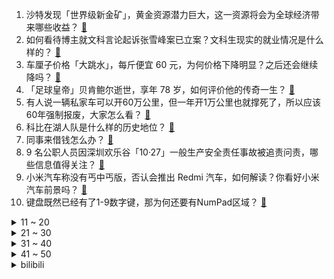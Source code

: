 1. 沙特发现「世界级新金矿」，黄金资源潜力巨大，这一资源将会为全球经济带来哪些收益？ [:link:](https://www.zhihu.com/question/638580967)
2. 如何看待博主就文科言论起诉张雪峰案已立案？文科生现实的就业情况是什么样的？ [:link:](https://www.zhihu.com/question/638611396)
3. 车厘子价格「大跳水」，每斤便宜 60 元，为何价格下降明显？之后还会继续降吗？ [:link:](https://www.zhihu.com/question/638551877)
4. 「足球皇帝」贝肯鲍尔逝世，享年 78 岁，如何评价他的传奇一生？ [:link:](https://www.zhihu.com/question/638668576)
5. 有人说一辆私家车可以开60万公里，但一年开1万公里也就撑死了，所以应该60年强制报废，大家怎么看？ [:link:](https://www.zhihu.com/question/637999184)
6. 科比在湖人队是什么样的历史地位？ [:link:](https://www.zhihu.com/question/636682699)
7. 同事来借钱怎么办？ [:link:](https://www.zhihu.com/question/638577589)
8. 9 名公职人员因深圳欢乐谷「10·27」一般生产安全责任事故被追责问责，哪些信息值得关注？ [:link:](https://www.zhihu.com/question/638545161)
9. 小米汽车称没有丐中丐版，否认会推出 Redmi 汽车，如何解读？你看好小米汽车前景吗？ [:link:](https://www.zhihu.com/question/638595536)
10. 键盘既然已经有了1-9数字键，那为何还要有NumPad区域？ [:link:](https://www.zhihu.com/question/637461209)
<details>
<summary>11 ~ 20</summary>

11. 恒大汽车执行董事刘永灼因涉嫌违法犯罪，已被依法刑事拘留，哪些信息值得关注？ [:link:](https://www.zhihu.com/question/638562867)
12. 无数人都有一个共同祖先。有没有可能大多数人其实有显性遗传病？ [:link:](https://www.zhihu.com/question/637452354)
13. 为什么小时候那么穷，还是很多人都想回到小时候? [:link:](https://www.zhihu.com/question/632711676)
14. 电视剧《繁花》中，爷叔为什么会离开宝总？ [:link:](https://www.zhihu.com/question/638507951)
15. 敏感肌冬天用什么护肤品补水比较合适? [:link:](https://www.zhihu.com/question/634531777)
16. 23-24 赛季 NBA快船 103:106 湖人，如何评价这场比赛？ [:link:](https://www.zhihu.com/question/638544654)
17. 2023/2024赛季英格兰足总杯第三轮，阿森纳0:2利物浦，各项赛事三连败，如何评价这场比赛？ [:link:](https://www.zhihu.com/question/638516240)
18. 公路车弯把安装成什么角度比较合适？ [:link:](https://www.zhihu.com/question/636092173)
19. 《地下交通站》里有哪些让你拍案叫绝的细节？ [:link:](https://www.zhihu.com/question/395178508)
20. 23-24 赛季 NBA猛龙 133:118 勇士，如何评价这场比赛？ [:link:](https://www.zhihu.com/question/638538049)
</details>
<details>
<summary>21 ~ 30</summary>

21. 美国 2024 年重大丑闻「国防部长奥斯汀重病住院无人知晓」，哪些信息值得关注？ [:link:](https://www.zhihu.com/question/638540342)
22. 哪些口红当作礼物送女朋友不会出错？ [:link:](https://www.zhihu.com/question/636896154)
23. 黄金储备实现「十四连增」，去年 12 月黄金储备环比上升 29 万盎司，哪些信息值得关注？ [:link:](https://www.zhihu.com/question/638486210)
24. 经常会被朋友问到为什么会用 pdd，难道中产就不想省钱吗？ [:link:](https://www.zhihu.com/question/638595005)
25. 2024年你阅读的第一本书是什么？ [:link:](https://www.zhihu.com/question/638503566)
26. 你的父母一日三餐都吃什么？ [:link:](https://www.zhihu.com/question/636367595)
27. 你有没有被猫的智商震惊过？ [:link:](https://www.zhihu.com/question/635544039)
28. 2024 年春节，有哪些好物可以轻松「搞定」年底大扫除？ [:link:](https://www.zhihu.com/question/637098781)
29. 再见，NBA！33岁的卢比奥，生涯能否谈得上成功？ [:link:](https://www.zhihu.com/question/638128977)
30. 网上说猫都是近视和色盲，那它会知道五米开外的人是我吗？ [:link:](https://www.zhihu.com/question/637239872)
</details>
<details>
<summary>31 ~ 40</summary>

31. 中国古代除了酒和茶外还有什么饮料？ [:link:](https://www.zhihu.com/question/637477431)
32. 为什么原神中角色头发制作不能“更上一层楼”？ [:link:](https://www.zhihu.com/question/638062314)
33. 哈尔滨的旅游热度如何持续？ [:link:](https://www.zhihu.com/question/638174866)
34. 电视剧《繁花》第 27-28 集拍得如何？有哪些值得关注的剧情点？ [:link:](https://www.zhihu.com/question/638625328)
35. 苹果 Vision Pro 将于 2 月 2 日在美国上市，该头显有何亮眼优势？你看好这款产品吗？ [:link:](https://www.zhihu.com/question/638654661)
36. 乌全境拉响防空警报，俄罗斯对乌西部等地区发动导弹袭击，哪些信息值得关注？ [:link:](https://www.zhihu.com/question/638575923)
37. 港星「扛老」的护肤保养方法普通人该如何借鉴？ [:link:](https://www.zhihu.com/question/637633412)
38. 为什么很多人觉得四代雷影很强？ [:link:](https://www.zhihu.com/question/621467918)
39. 为什么几乎所有专业都离不开学历史? [:link:](https://www.zhihu.com/question/638471619)
40. 梁建章称「将投资重点转向人口」，以生育福利鼓励生育，可有效应对当前及未来的经济挑战，如何看待这一观点？ [:link:](https://www.zhihu.com/question/638600588)
</details>
<details>
<summary>41 ~ 50</summary>

41. 如果在F1比赛中，车手可以看到赛车游戏里的那种动态辅助线，那么他们的圈速会有多大的提升？ [:link:](https://www.zhihu.com/question/638408187)
42. 现在的户外鞋都有什么厉害的黑科技？ [:link:](https://www.zhihu.com/question/637991266)
43. 如何评价《崩坏：星穹铁道》1.6新增常驻玩法：第一期虚构叙事？智识系和其它命途角色发挥如何？ [:link:](https://www.zhihu.com/question/638485407)
44. 想到含有“花”的古诗词有哪些? [:link:](https://www.zhihu.com/question/638628902)
45. 目前各类 APP 的评分机制存在哪些问题？如何优化，让真正好吃/好玩的店铺获得高评分？ [:link:](https://www.zhihu.com/question/637810847)
46. 有点评类 App 存分数灌水情况，有餐厅靠赠菜等提高评价，年轻人挤爆 3.5 分饭店，如何看待此现象？ [:link:](https://www.zhihu.com/question/634506440)
47. 媒体刊文《文章发了一大堆，学历有了，能力呢？》，称论文发得多，不代表工作能力足够出色，如何看待该观点？ [:link:](https://www.zhihu.com/question/638143865)
48. 想要减脂，看了很多视频但是计算发现吃够营养就会吃超热量怎么办？ [:link:](https://www.zhihu.com/question/637964968)
49. 怎么看待2024年1月的A股市场走势？ [:link:](https://www.zhihu.com/question/638486100)
50. 为什么跑量如此高的跑步爱好者，膝盖并没有出现伤病？ [:link:](https://www.zhihu.com/question/636731924)
</details><details>
<summary>bilibili</summary>

</details>